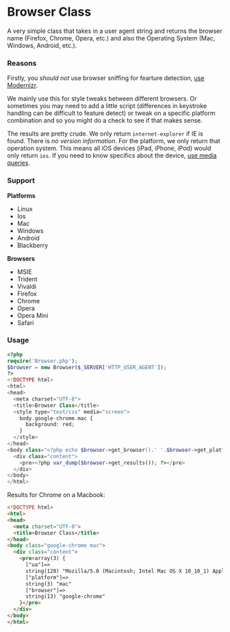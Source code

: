 Browser Class
=============

A very simple class that takes in a user agent string and returns the browser name (Firefox, Chrome, Opera, etc.) and also the Operating System (Mac, Windows, Android, etc.).

### Reasons

Firstly, you *should not* use browser sniffing for fearture detection, [use Modernizr](http://modernizr.com/).

We mainly use this for style tweaks between different browsers. Or sometimes you may need to add a little script (differences in keystroke handling can be difficult to feature detect) or tweak on a specific platform combination and so you might do a check to see if that makes sense.

The results are pretty crude. We only return `internet-explorer` if IE is found. There is *no version information*. For the platform, we only return that operation system. This means all iOS devices (iPad, iPhone, iPod) would only return `ios`. If you need to know specifics about the device, [use media queries](http://stephen.io/mediaqueries/).

### Support

**Platforms**

* Linux
* Ios
* Mac
* Windows
* Android
* Blackberry

**Browsers**

* MSIE
* Trident
* Vivaldi
* Firefox
* Chrome
* Opera
* Opera Mini
* Safari

### Usage

```php
<?php
require('Browser.php');
$browser = new Browser($_SERVER['HTTP_USER_AGENT']);
?>
<!DOCTYPE html>
<html>
<head>
  <meta charset="UTF-8">
  <title>Browser Class</title>
  <style type="text/css" media="screen">
    body.google-chrome.mac {
      background: red;
    }
  </style>
</head>
<body class="<?php echo $browser->get_browser().' '.$browser->get_platform() ?>">
  <div class="content">
    <pre><?php var_dump($browser->get_results()); ?></pre>
  </div>
</body>
</html>
```

Results for Chrome on a Macbook:

```html
<!DOCTYPE html>
<html>
<head>
  <meta charset="UTF-8">
  <title>Browser Class</title>
</head>
<body class="google-chrome mac">
  <div class="content">
    <pre>array(3) {
      ["ua"]=>
      string(120) "Mozilla/5.0 (Macintosh; Intel Mac OS X 10_10_1) AppleWebKit/537.36 (KHTML, like Gecko) Chrome/41.0.2272.35 Safari/537.36"
      ["platform"]=>
      string(3) "mac"
      ["browser"]=>
      string(13) "google-chrome"
    }</pre>
  </div>
</body>
</html>
```